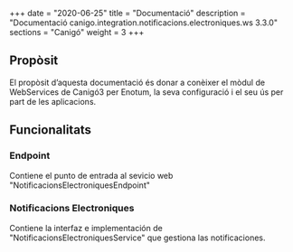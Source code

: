 +++
date        = "2020-06-25"
title       = "Documentació"
description = "Documentació canigo.integration.notificacions.electroniques.ws 3.3.0"
sections    = "Canigó"
weight      = 3
+++

## Propòsit

El propòsit d’aquesta documentació és donar a conèixer el mòdul de WebServices de Canigó3 per Enotum, la seva configuració i el seu ús per part de les aplicacions.

## Funcionalitats

### Endpoint

Contiene el punto de entrada al sevicio web "NotificacionsElectroniquesEndpoint"

### Notificacions Electroniques

Contiene la interfaz e implementación de "NotificacionsElectroniquesService" que gestiona las notificaciones. 
